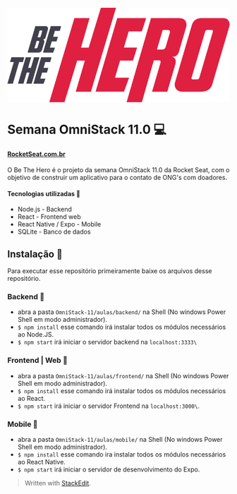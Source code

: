 
![enter image description here](https://github.com/HBeserra/OmniStack-11/raw/master/logo.png)

# Semana OmniStack 11.0 💻
#### [RocketSeat.com.br](https://rocketseat.com.br/)


O Be The Hero é o projeto da semana OmniStack 11.0 da Rocket Seat, com o objetivo de construir um aplicativo para o contato de ONG's com doadores.

#### Tecnologias utilizadas 🚀
- Node.js - Backend
- React - Frontend web
- React Native / Expo - Mobile
- SQLite - Banco de dados  

## Instalação 🚀

Para executar esse repositório primeiramente baixe os arquivos desse repositório.

### Backend 🚀

- abra a pasta `OmniStack-11/aulas/backend/` na Shell (No windows Power Shell em modo administrador). 
- `$ npm install` esse comando irá instalar todos os módulos necessários ao Node.JS.
- `$ npm start` irá iniciar o servidor backend na `localhost:3333\` 

### Frontend | Web 🚀

- abra a pasta `OmniStack-11/aulas/frontend/` na Shell (No windows Power Shell em modo administrador). 
- `$ npm install` esse comando irá instalar todos os módulos necessários ao React.
- `$ npm start` irá iniciar o servidor Frontend na `localhost:3000\`.

### Mobile 🚀

- abra a pasta `OmniStack-11/aulas/mobile/` na Shell (No windows Power Shell em modo administrador). 
- `$ npm install` esse comando ira instalar todos os módulos necessários ao React Native.
- `$ npm start` irá iniciar o servidor de desenvolvimento do Expo. 


> Written with [StackEdit](https://stackedit.io/).

